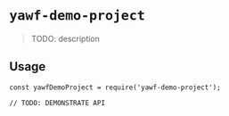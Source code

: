 # `yawf-demo-project`

> TODO: description

## Usage

```
const yawfDemoProject = require('yawf-demo-project');

// TODO: DEMONSTRATE API
```
